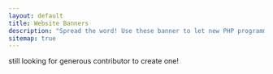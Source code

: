 ```yaml
---
layout: default
title: Website Banners
description: "Spread the word! Use these banner to let new PHP programmers know about PHP: The Right Way"
sitemap: true
---
```


still looking for generous contributor to create one!